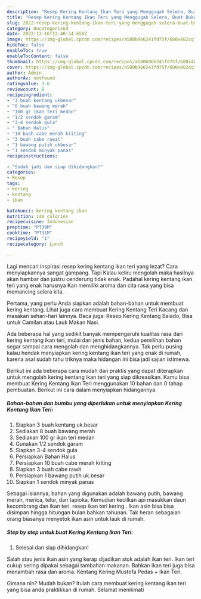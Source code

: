 ```yaml
---
description: "Resep Kering Kentang Ikan Teri yang Menggugah Selera, Buat Buka Puasa Bisa Manjain Lidah"
title: "Resep Kering Kentang Ikan Teri yang Menggugah Selera, Buat Buka Puasa Bisa Manjain Lidah"
slug: 2022-resep-kering-kentang-ikan-teri-yang-menggugah-selera-buat-buka-puasa-bisa-manjain-lidah
category: Uncategorized
date: 2022-12-16T12:40:54.658Z
image: https://img-global.cpcdn.com/recipes/a580b966241fd75f/680x482cq70/kering-kentang-ikan-teri-foto-resep-utama.jpg
hideToc: false
enableToc: true
enableTocContent: false
thumbnail: https://img-global.cpcdn.com/recipes/a580b966241fd75f/680x482cq70/kering-kentang-ikan-teri-foto-resep-utama.jpg
cover: https://img-global.cpcdn.com/recipes/a580b966241fd75f/680x482cq70/kering-kentang-ikan-teri-foto-resep-utama.jpg
author: Admin
authorAv: notfound
ratingvalue: 3.6
reviewcount: 8
recipeingredient:
- "3 buah kentang ukbesar"
- "8 buah bawang merah"
- "100 gr ikan teri medan"
- "1/2 sendok garam"
- "3-4 sendok gula"
- " Bahan Halus"
- "10 buah cabe merah kriting"
- "3 buah cabe rawit"
- "1 bawang putih ukbesar"
- "1 sendok minyak panas"
recipeinstructions:

- "Sudah jadi dan siap dihidangkan!"
categories:
- Resep
tags:
- kering
- kentang
- ikan

katakunci: kering kentang ikan 
nutrition: 140 calories
recipecuisine: Indonesian
preptime: "PT39M"
cooktime: "PT31M"
recipeyield: "1"
recipecategory: Lunch

---
```



Lagi mencari inspirasi resep kering kentang ikan teri yang lezat? Cara menyiapkannya sangat gampang. Tapi Kalau keliru mengolah maka hasilnya akan hambar dan justru cenderung tidak enak. Padahal kering kentang ikan teri yang enak harusnya Kan memiliki aroma dan cita rasa yang bisa memancing selera kita.


Pertama, yang perlu Anda siapkan adalah bahan-bahan untuk membuat kering kentang. Lihat juga cara membuat Kering Kentang Teri Kacang dan masakan sehari-hari lainnya. Baca juga: Resep Kering Kentang Balado, Bisa untuk Camilan atau Lauk Makan Nasi.

Ada beberapa hal yang sedikit banyak mempengaruhi kualitas rasa dari kering kentang ikan teri, mulai dari jenis bahan, kedua pemilihan bahan segar sampai cara mengolah dan menghidangkannya. Tak perlu pusing kalau hendak menyiapkan kering kentang ikan teri yang enak di rumah, karena asal sudah tahu triknya maka hidangan ini bisa jadi sajian istimewa.


Berikut ini ada beberapa cara mudah dan praktis yang dapat diterapkan untuk mengolah kering kentang ikan teri yang siap dikreasikan. Kamu bisa membuat Kering Kentang Ikan Teri menggunakan 10 bahan dan 0 tahap pembuatan. Berikut ini cara dalam menyiapkan hidangannya.

<!--inarticleads1-->

##### Bahan-bahan dan bumbu yang diperlukan untuk menyiapkan Kering Kentang Ikan Teri:

1. Siapkan 3 buah kentang uk.besar
1. Sediakan 8 buah bawang merah
1. Sediakan 100 gr ikan teri medan
1. Gunakan 1/2 sendok garam
1. Siapkan 3-4 sendok gula
1. Persiapkan  Bahan Halus
1. Persiapkan 10 buah cabe merah kriting
1. Siapkan 3 buah cabe rawit
1. Persiapkan 1 bawang putih uk.besar
1. Siapkan 1 sendok minyak panas


Sebagai isiannya, bahan yang digunakan adalah bawang putih, bawang merah, merica, telur, dan tapioka. Kemudian kecilkan api masukkan daun kecombrang dan ikan teri. resep ikan teri kering.. Ikan asin bisa bisa disimpan hingga hitungan bulan bahkan tahunan. Tak heran sebagaian orang biasanya menyetok ikan asin untuk lauk di rumah. 

<!--inarticleads2-->

##### Step by step untuk buat Kering Kentang Ikan Teri:


1. Selesai dan siap dihidangkan!

Salah stau jenis ikan asin yang kerap dijadikan stok adalah ikan teri. Ikan teri cukup sering dipakai sebagai tambahan makanan. Bahkan ikan teri juga bisa menambah rasa dan aroma. Kentang Kering Mustofa Pedas + Ikan Teri. 

Gimana nih? Mudah bukan? Itulah cara membuat kering kentang ikan teri yang bisa anda praktikkan di rumah. Selamat menikmati
